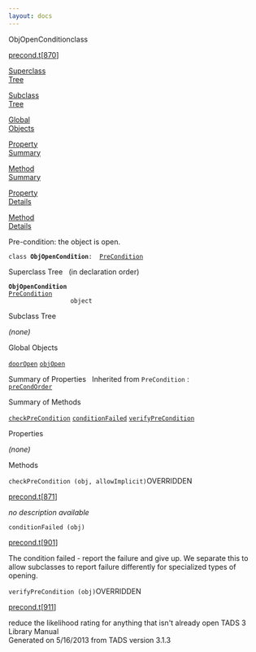 ```yaml
---
layout: docs
---
```

<span class="title">ObjOpenCondition</span><span class="type">class</span>

[precond.t](../file/precond.t.html)\[[870](../source/precond.t.html#870)\]

[Superclass  
Tree](#_SuperClassTree_)

[Subclass  
Tree](#_SubClassTree_)

[Global  
Objects](#_ObjectSummary_)

[Property  
Summary](#_PropSummary_)

[Method  
Summary](#_MethodSummary_)

[Property  
Details](#_Properties_)

[Method  
Details](#_Methods_)



Pre-condition: the object is open.

`class `**`ObjOpenCondition`**` :   `[`PreCondition`](../object/PreCondition.html)



<span id="_SuperClassTree_"></span>



<span class="hdln">Superclass Tree</span>   (in declaration order)



**`ObjOpenCondition`**  
[`PreCondition`](../object/PreCondition.html)  
`                 object`  
<span id="_SubClassTree_"></span>



<span class="hdln">Subclass Tree</span>  



*(none)* <span id="_ObjectSummary_"></span>



<span class="hdln">Global Objects</span>  



[`doorOpen`](../object/doorOpen.html) [`objOpen`](../object/objOpen.html)
<span id="_PropSummary_"></span>



<span class="hdln">Summary of Properties</span>  
Inherited from `PreCondition` :  
[`preCondOrder`](../object/PreCondition.html#preCondOrder)

<span id="_MethodSummary_"></span>



<span class="hdln">Summary of Methods</span>  



[`checkPreCondition`](#checkPreCondition) [`conditionFailed`](#conditionFailed) [`verifyPreCondition`](#verifyPreCondition)



<span id="_Properties_"></span>



<span class="hdln">Properties</span>  



*(none)* <span id="_Methods_"></span>



<span class="hdln">Methods</span>  



<span id="checkPreCondition"></span>

`checkPreCondition (obj, allowImplicit)`<span class="rem">OVERRIDDEN</span>

[precond.t](../file/precond.t.html)\[[871](../source/precond.t.html#871)\]



*no description available*



<span id="conditionFailed"></span>

`conditionFailed (obj)`

[precond.t](../file/precond.t.html)\[[901](../source/precond.t.html#901)\]



The condition failed - report the failure and give up. We separate this
to allow subclasses to report failure differently for specialized types
of opening.



<span id="verifyPreCondition"></span>

`verifyPreCondition (obj)`<span class="rem">OVERRIDDEN</span>

[precond.t](../file/precond.t.html)\[[911](../source/precond.t.html#911)\]



reduce the likelihood rating for anything that isn't already open
TADS 3 Library Manual  
Generated on 5/16/2013 from TADS version 3.1.3


